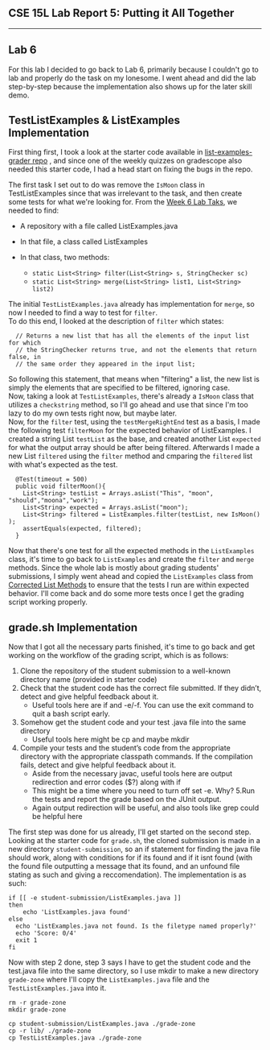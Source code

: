 ## CSE 15L Lab Report 5: Putting it All Together
---

## Lab 6

For this lab I decided to go back to Lab 6, primarily because I couldn't go to lab and properly do the task on my lonesome.
I went ahead and did the lab step-by-step because the implementation also shows up for the later skill demo.

## TestListExamples & ListExamples Implementation

First thing first, I took a look at the starter code available in [list-examples-grader repo]([https://man7.org/linux/man-pages/man1/grep.1.html](https://github.com/ucsd-cse15l-w23/list-examples-grader)) , and since one of the weekly quizzes on gradescope also needed this starter code, I had a head start on fixing the bugs in the repo.

The first task I set out to do was remove the `IsMoon` class in TestListExamples since that was irrelevant to the task, and then create some tests for what we're looking for. From the [Week 6 Lab Taks](https://ucsd-cse15l-w23.github.io/week/week6/#lab-tasks), we needed to find:

- A repository with a file called ListExamples.java
- In that file, a class called ListExamples
- In that class, two methods:

  -  `static List<String> filter(List<String> s, StringChecker sc)`
  -  `static List<String> merge(List<String> list1, List<String> list2)`

The initial `TestListExamples.java` already has implementation for `merge`, so now I needed to find a way to test for `filter`.  
To do this end, I looked at the description of `filter` which states:  
```
  // Returns a new list that has all the elements of the input list for which  
  // the StringChecker returns true, and not the elements that return false, in      
  // the same order they appeared in the input list;  
```

So following this statement, that means when "filtering" a list, the new list is simply the elements that are specified to be filtered, ignoring case.  
Now, taking a look at `TestListExamples`, there's already a `IsMoon` class that utilizes a `checkstring` method, so I'll go ahead and use that since I'm too  lazy to do my own tests right now, but maybe later.  
Now, for the `filter` test, using the `testMergeRightEnd` test as a basis, I made the following test `filterMoon` for the expected behavior of ListExamples.
I created a string List `testList` as the base, and  created another List `expected` for what the output array should be after being filtered. Afterwards I made a new List `filtered` using the `filter` method and cmparing the `filtered` list with what's expected as the test.
```
  @Test(timeout = 500)
  public void filterMoon(){
    List<String> testList = Arrays.asList("This", "moon", "should","moona","work");
    List<String> expected = Arrays.asList("moon");
    List<String> filtered = ListExamples.filter(testList, new IsMoon() );
    assertEquals(expected, filtered);
  }
```
Now that there's one test for all the expected methods in the `ListExamples` class, it's time to go back to `ListExamples` and create the `filter` and `merge` methods. Since the whole lab is mostly about grading students' submissions, I simply went ahead and copied the `ListExamples` class from [Corrected List Methods](https://github.com/ucsd-cse15l-f22/list-methods-corrected) to ensure that the tests I run are within expected behavior. I'll come back and do some more tests once I get the grading script working properly.

## grade.sh Implementation

Now that I got all the necessary parts finished, it's time to go back and get working on the workflow of the grading script, which is as follows:  

1. Clone the repository of the student submission to a well-known directory name (provided in starter code)
2. Check that the student code has the correct file submitted. If they didn’t, detect and give helpful feedback about it.
    - Useful tools here are if and -e/-f. You can use the exit command to quit a bash script early.
3. Somehow get the student code and your test .java file into the same directory
    - Useful tools here might be cp and maybe mkdir
4. Compile your tests and the student’s code from the appropriate directory with the appropriate classpath commands. If the compilation fails, detect and give helpful feedback about it.
   - Aside from the necessary javac, useful tools here are output redirection and error codes ($?) along with if
    - This might be a time where you need to turn off set -e. Why?
 5.Run the tests and report the grade based on the JUnit output.
   - Again output redirection will be useful, and also tools like grep could be helpful here

The first step was done for us already, I'll get started on the second step. Looking at the starter code for `grade.sh`, the cloned submission is made in a new directory `student-submission`, so an if statement for finding the java file should work, along with conditions for if its found and if it isnt found (with the found file outputting a message that its found, and an unfound file stating as such and giving a reccomendation). The implementation is as such:
```
if [[ -e student-submission/ListExamples.java ]]
then
    echo 'ListExamples.java found'
else
  echo 'ListExamples.java not found. Is the filetype named properly?'
  echo 'Score: 0/4'
  exit 1
fi
```
Now with step 2 done, step 3 says I have to get the student code and the test.java file into the same directory, so I use mkdir to make a new directory `grade-zone` where I'll copy the `ListExamples.java` file and the `TestListExamples.java` into it.
```
rm -r grade-zone
mkdir grade-zone

cp student-submission/ListExamples.java ./grade-zone
cp -r lib/ ./grade-zone
cp TestListExamples.java ./grade-zone
```

